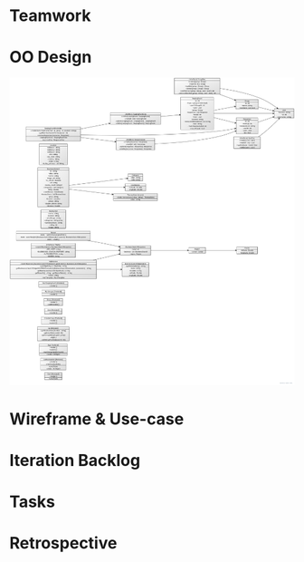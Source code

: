 # Teamwork

# OO Design
![UML Diagram for iteration 2](assets/uml-diagram-iteration2.png)

# Wireframe & Use-case

# Iteration Backlog

# Tasks

# Retrospective
